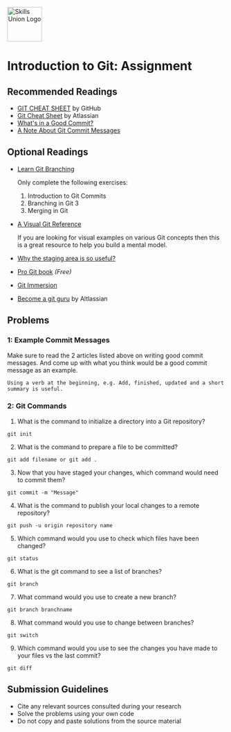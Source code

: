 [<img src="assets/images/su-logo.png" alt="Skills Union Logo" height="80px" />](https://www.skillsunion.com/)

# Introduction to Git: Assignment

## Recommended Readings

- [GIT CHEAT SHEET](https://education.github.com/git-cheat-sheet-education.pdf) by GitHub
- [Git Cheat Sheet](https://www.atlassian.com/dam/jcr:e7e22f25-bba2-4ef1-a197-53f46b6df4a5/SWTM-2088_Atlassian-Git-Cheatsheet.pdf) by Atlassian
- [What's in a Good Commit?](http://dev.solita.fi/2013/07/04/whats-in-a-good-commit.html)
- [A Note About Git Commit Messages](http://tbaggery.com/2008/04/19/a-note-about-git-commit-messages.html)

## Optional Readings

- [Learn Git Branching](https://learngitbranching.js.org/)

  Only complete the following exercises:
  1. Introduction to Git Commits
  2. Branching in Git 3
  3. Merging in Git
- [A Visual Git Reference](http://marklodato.github.io/visual-git-guide/index-en.html)

  If you are looking for visual examples on various Git concepts then this is a great resource to help you build a mental model.
- [Why the staging area is so useful?](https://gitolite.com/uses-of-index.html)
- [Pro Git book](https://git-scm.com/book/en/v2) _(Free)_
- [Git Immersion](https://gitimmersion.com/index.html)
- [Become a git guru](https://www.atlassian.com/git/tutorials) by Altlassian

## Problems

### 1: Example Commit Messages

Make sure to read the 2 articles listed above on writing good commit messages. And come up with what you think would be a good commit message as an example.

```
Using a verb at the beginning, e.g. Add, finished, updated and a short summary is useful. 
```

### 2: Git Commands

1. What is the command to initialize a directory into a Git repository?

```
git init
```

2. What is the command to prepare a file to be committed?

```
git add filename or git add . 
```

3. Now that you have staged your changes, which command would need to commit them?

```
git commit -m "Message"
```

4. What is the command to publish your local changes to a remote repository?

```
git push -u origin repository name
```

5. Which command would you use to check which files have been changed?

```
git status 
```

6. What is the git command to see a list of branches?

```
git branch
```

7. What command would you use to create a new branch?

```
git branch branchname 
```

8. What command would you use to change between branches?

```
git switch
```

9. Which command would you use to see the changes you have made to your files vs the last commit?

```
git diff 
```

## Submission Guidelines

- Cite any relevant sources consulted during your research
- Solve the problems using your own code
- Do not copy and paste solutions from the source material